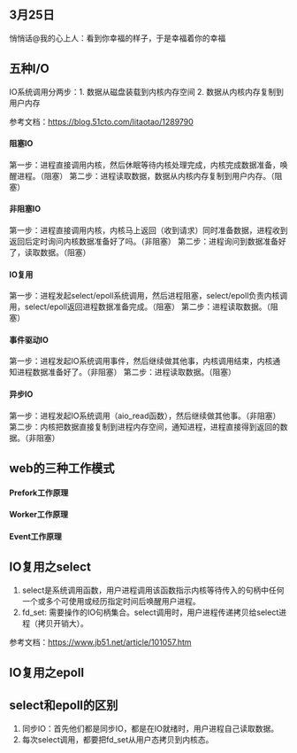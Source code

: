 ## 3月25日
悄悄话@我的心上人：看到你幸福的样子，于是幸福着你的幸福

## 五种I/O
IO系统调用分两步：1. 数据从磁盘装载到内核内存空间 2. 数据从内核内存复制到用户内存

参考文档：https://blog.51cto.com/litaotao/1289790

#### 阻塞IO
第一步：进程直接调用内核，然后休眠等待内核处理完成，内核完成数据准备，唤醒进程。（阻塞）
第二步：进程读取数据，数据从内核内存复制到用户内存。（阻塞）

#### 非阻塞IO
第一步：进程直接调用内核，内核马上返回（收到请求）同时准备数据，进程收到返回后定时询问内核数据准备好了吗。（非阻塞）
第二步：进程询问到数据准备好了，读取数据。（阻塞）

#### IO复用
第一步：进程发起select/epoll系统调用，然后进程阻塞，select/epoll负责内核调用，select/epoll返回进程数据准备完成。（阻塞）
第二步：进程读取数据。（阻塞）

#### 事件驱动IO
第一步：进程发起IO系统调用事件，然后继续做其他事，内核调用结束，内核通知进程数据准备好了。（非阻塞）
第二步：进程读取数据。（阻塞）

#### 异步IO
第一步：进程发起IO系统调用（aio_read函数），然后继续做其他事。（非阻塞）
第二步：内核把数据直接复制到进程内存空间，通知进程，进程直接得到返回的数据。（非阻塞）

## web的三种工作模式

#### Prefork工作原理
#### Worker工作原理
#### Event工作原理

## IO复用之select
1. select是系统调用函数，用户进程调用该函数指示内核等待传入的句柄中任何一个或多个可使用或经历指定时间后唤醒用户进程。
2. fd_set: 需要操作的IO句柄集合。select调用时，用户进程传递拷贝给select进程（拷贝开销大）。

参考文档：https://www.jb51.net/article/101057.htm

## IO复用之epoll

## select和epoll的区别
1. 同步IO：首先他们都是同步IO，都是在IO就绪时，用户进程自己读取数据。
2. 每次select调用，都要把fd_set从用户态拷贝到内核态。